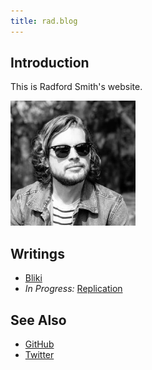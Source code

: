 ```yaml
---
title: rad.blog
---
```


## Introduction

This is Radford Smith's website.

<img src="pic.jpg" width="200">

## Writings

- [Bliki](bliki)
- <em>In Progress:</em> [Replication](replication)

## See Also

- [GitHub](https://github.com/rads)
- [Twitter](https://twitter.com/radfordsmith)
